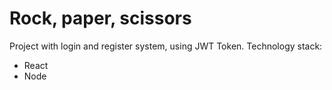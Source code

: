 # Rock, paper, scissors

Project with login and register system, using JWT Token. 
Technology stack:
- React
- Node
